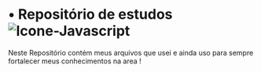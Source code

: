 # • Repositório de estudos <img align="center" alt="Icone-Javascript" src="https://img.shields.io/badge/Sass-CC6699?style=for-the-badge&logo=sass&logoColor=white">

Neste Repositório contém meus arquivos que usei e ainda uso para sempre fortalecer meus conhecimentos na area ! 

